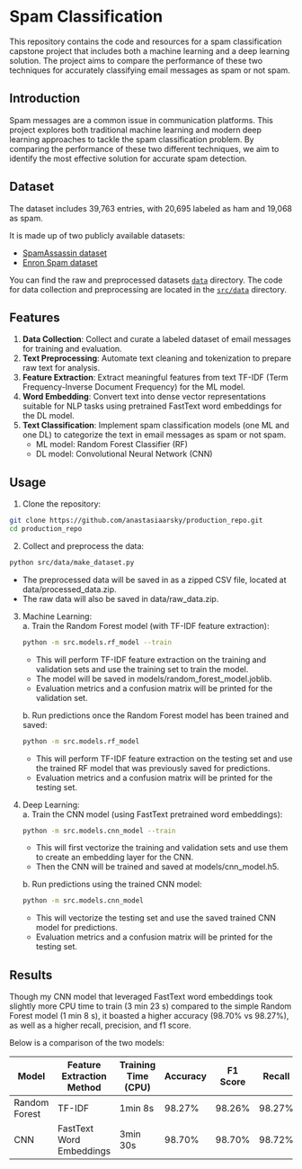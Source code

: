 # Spam Classification

This repository contains the code and resources for a spam classification capstone project that includes both a machine learning and a deep learning solution. 
The project aims to compare the performance of these two techniques for accurately classifying email messages as spam or not spam.

## Introduction

Spam messages are a common issue in communication platforms. This project explores both traditional machine learning and modern deep learning approaches to tackle the spam classification problem. By comparing the performance of these two different techniques, we aim to identify the most effective solution for accurate spam detection.

## Dataset

The dataset includes 39,763 entries, with 20,695 labeled as ham and 19,068 as spam.

It is made up of two publicly available datasets:
- [SpamAssassin dataset](https://spamassassin.apache.org/old/publiccorpus/)
- [Enron Spam dataset](https://github.com/MWiechmann/enron_spam_data)  

You can find the raw and preprocessed datasets [`data`](https://github.com/anastasiaarsky/production_repo/tree/main/data) directory. 
The code for data collection and preprocessing are located in the [`src/data`](https://github.com/anastasiaarsky/production_repo/tree/main/src/data) directory.


## Features

1. **Data Collection**: Collect and curate a labeled dataset of email messages for training and evaluation.
2. **Text Preprocessing**: Automate text cleaning and tokenization to prepare raw text for analysis.
2. **Feature Extraction**: Extract meaningful features from text TF-IDF (Term Frequency-Inverse Document Frequency) for the ML model.
3. **Word Embedding**: Convert text into dense vector representations suitable for NLP tasks using pretrained FastText word embeddings for the DL model.
4. **Text Classification**: Implement spam classification models (one ML and one DL) to categorize the text in email messages as spam or not spam.
   - ML model: Random Forest Classifier (RF)
   - DL model: Convolutional Neural Network (CNN)

## Usage

1. Clone the repository:

```bash
git clone https://github.com/anastasiaarsky/production_repo.git
cd production_repo
```

2. Collect and preprocess the data:  
```bash 
python src/data/make_dataset.py
```
- The preprocessed data will be saved in as a zipped CSV file, located at data/processed_data.zip. 
- The raw data will also be saved in data/raw_data.zip.

3. Machine Learning:  
   a. Train the Random Forest model (with TF-IDF feature extraction):  
   ```bash
   python -m src.models.rf_model --train
   ```  
   - This will perform TF-IDF feature extraction on the training and validation sets and use the training set to train the model. 
   - The model will be saved in models/random_forest_model.joblib. 
   - Evaluation metrics and a confusion matrix will be printed for the validation set.

   b. Run predictions once the Random Forest model has been trained and saved:
   ```bash
   python -m src.models.rf_model
   ```  
   - This will perform TF-IDF feature extraction on the testing set and use the trained RF model that was previously saved for predictions. 
   - Evaluation metrics and a confusion matrix will be printed for the testing set.  
   

4. Deep Learning:  
   a. Train the CNN model (using FastText pretrained word embeddings):  
   ```bash 
   python -m src.models.cnn_model --train
   ```  
   - This will first vectorize the training and validation sets and use them to create an embedding layer for the CNN. 
   - Then the CNN will be trained and saved at models/cnn_model.h5.

   b. Run predictions using the trained CNN model:  
   ```bash 
   python -m src.models.cnn_model
   ```  
   - This will vectorize the testing set and use the saved trained CNN model for predictions. 
   - Evaluation metrics and a confusion matrix will be printed for the testing set.

## Results

Though my CNN model that leveraged FastText word embeddings took slightly more CPU time to train (3 min 23 s) compared to the simple Random Forest model (1 min 8 s), it boasted a higher accuracy (98.70% vs 98.27%), as well as a higher recall, precision, and f1 score.

Below is a comparison of the two models:

| Model | Feature Extraction Method | Training Time (CPU) | Accuracy | F1 Score | Recall | Precision |  
| --- | --- | --- | --- | --- | --- | --- |
| Random Forest| TF-IDF  | 1min 8s  | 98.27%   |  98.26%  | 98.27% | 98.25%  |
| CNN | FastText Word Embeddings| 3min 30s | 98.70% | 98.70% | 98.72% | 98.69% |